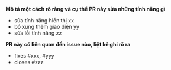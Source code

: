 **Mô tả một cách rõ ràng và cụ thể PR này sửa những tính năng gì**
- sửa tính năng hiển thị xx
- bổ xung thêm giao diện yy
- sửa lỗi tính năng zz


**PR này có liên quan đến issue nào, liệt kê ghi rõ ra**
- fixes #xxx, #yyy
- closes #zzz

 


